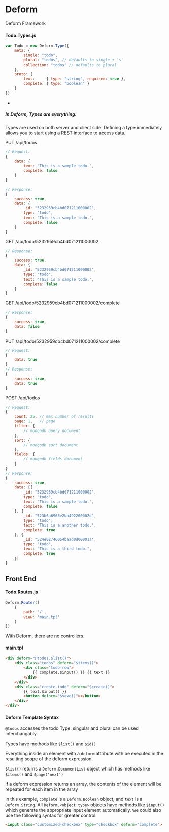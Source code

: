 Deform
======

Deform Framework

#### Todo.Types.js
```javascript
var Todo = new Deform.Type({
    meta: {
        single: "todo",
        plural: "todos", // defaults to single + 's'
        collection: "todos" // defaults to plural
    },
    proto: {
        text:     { type: "string", required: true },
        complete: { type: "boolean" }
    }
})
```
-
##### In Deform, Types are everything.
Types are used on both server and client side.  Defining a type immediately allows you to start using a REST interface to access data.

PUT /api/todos
```javascript
// Request:
{
    data: {
        text: "This is a sample todo.",
        complete: false
    }
}

// Response:
{
    success: true,
    data: {
        _id: "5232959cb4bd071211000002",
        type: "todo",
        text: "This is a sample todo.",
        complete: false
    }
}
```
GET  /api/todo/5232959cb4bd071211000002
```javascript
// Response:
{
    success: true,
    data: {
        _id: "5232959cb4bd071211000002",
        type: "todo",
        text: "This is a sample todo.",
        complete: false
    }
}
```

GET  /api/todo/5232959cb4bd071211000002/complete
```javascript
// Response:
{
    success: true,
    data: false
}
```


PUT  /api/todo/5232959cb4bd071211000002/complete
```javascript
// Request:
{
    data: true
}
// Response:
{
    success: true,
    data: true
}
```

POST /api/todos
```javascript
// Request:
{
    count: 25, // max number of results
    page: 1,   // page
    filter: {
        // mongodb query document
    },
    sort: {
        // mongodb sort document
    },
    fields: {
        // mongodb fields document
    }
}
// Response:
{
    success: true,
    data: [{
        _id: "5232959cb4bd071211000002",
        type: "todo",
        text: "This is a sample todo.",
        complete: false
    }, {
        _id: "523b6a6963e2ba492200002d",
        type: "todo",
        text: "This is a another todo.",
        complete: true
    }, {
        _id: "524e02746054baad0d00001a",
        type: "todo",
        text: "This is a third todo.",
        complete: true
    }]
}

```

## Front End


#### Todo.Routes.js
```javascript
Deform.Router([
    {
        path: '/',
        view: 'main.tpl'
    }
])
```
With Deform, there are no controllers.


#### main.tpl

```html
<div deform="@todos.$list()">
    <div class="todos" deform="$items()">
        <div class="todo-row">
            {{ complete.$input() }} {{ text }}
        </div>
    </div>
    <div class="create-todo" deform="$create()">
        {{ text.$input() }}
        <button deform="$save()"></button>
    </div>
</div>
```

#### Deform Template Syntax

`@todos` accesses the todo Type.  singular and plural can be used interchangably.

Types have methods like `$list()` and `$id()`

Everything inside an element with a `deform` attribute with be executed in the resulting scope of the deform expression.

`$list()` returns a `Deform.DocumentList` object which has methods like `$items()` and `$page('next')`

if a deform expression returns an array, the contents of the element will be repeated for each item in the array

in this example, `complete` is a `Deform.Boolean` object, and `text` is a `Deform.String`.  All `Deform.<object type>` objects have methods like `$input()` which generate the appropriate input element automatically.
we could also use the following syntax for greater control:

```html
<input class="customized-checkbox" type="checkbox" deform="complete">
```

